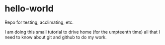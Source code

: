 # hello-world
Repo for testing, acclimating, etc.

I am doing this small tutorial to drive home (for the umpteenth time) all that I need to know about git and github to do my work.
